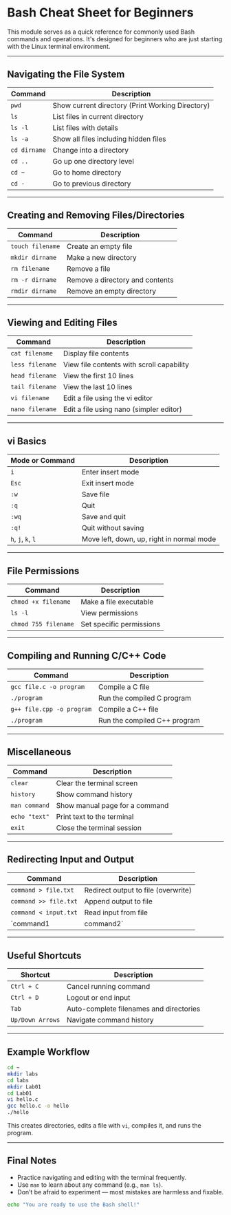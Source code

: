 # Bash Cheat Sheet for Beginners

This module serves as a quick reference for commonly used Bash commands and operations. It's designed for beginners who are just starting with the Linux terminal environment.

---

## Navigating the File System

| Command               | Description                              |
|-----------------------|------------------------------------------|
| `pwd`                | Show current directory (Print Working Directory) |
| `ls`                 | List files in current directory           |
| `ls -l`              | List files with details                   |
| `ls -a`              | Show all files including hidden files     |
| `cd dirname`         | Change into a directory                   |
| `cd ..`              | Go up one directory level                 |
| `cd ~`               | Go to home directory                      |
| `cd -`               | Go to previous directory                  |

---

## Creating and Removing Files/Directories

| Command                   | Description                       |
|---------------------------|-----------------------------------|
| `touch filename`         | Create an empty file              |
| `mkdir dirname`          | Make a new directory              |
| `rm filename`            | Remove a file                     |
| `rm -r dirname`          | Remove a directory and contents   |
| `rmdir dirname`          | Remove an empty directory         |

---

## Viewing and Editing Files

| Command                  | Description                                  |
|--------------------------|----------------------------------------------|
| `cat filename`          | Display file contents                        |
| `less filename`         | View file contents with scroll capability    |
| `head filename`         | View the first 10 lines                      |
| `tail filename`         | View the last 10 lines                       |
| `vi filename`           | Edit a file using the vi editor              |
| `nano filename`         | Edit a file using nano (simpler editor)      |

---

## vi Basics

| Mode or Command         | Description                                 |
|--------------------------|---------------------------------------------|
| `i`                    | Enter insert mode                           |
| `Esc`                  | Exit insert mode                            |
| `:w`                   | Save file                                   |
| `:q`                   | Quit                                        |
| `:wq`                  | Save and quit                               |
| `:q!`                  | Quit without saving                         |
| `h`, `j`, `k`, `l`     | Move left, down, up, right in normal mode    |

---

## File Permissions

| Command                   | Description                        |
|---------------------------|------------------------------------|
| `chmod +x filename`      | Make a file executable              |
| `ls -l`                  | View permissions                    |
| `chmod 755 filename`     | Set specific permissions            |

---

## Compiling and Running C/C++ Code

| Command                         | Description                      |
|----------------------------------|----------------------------------|
| `gcc file.c -o program`         | Compile a C file                 |
| `./program`                     | Run the compiled C program       |
| `g++ file.cpp -o program`       | Compile a C++ file               |
| `./program`                     | Run the compiled C++ program     |

---

## Miscellaneous

| Command                   | Description                          |
|---------------------------|--------------------------------------|
| `clear`                 | Clear the terminal screen             |
| `history`               | Show command history                  |
| `man command`           | Show manual page for a command        |
| `echo "text"`           | Print text to the terminal            |
| `exit`                  | Close the terminal session            |

---

## Redirecting Input and Output

| Command                         | Description                          |
|----------------------------------|--------------------------------------|
| `command > file.txt`            | Redirect output to file (overwrite)  |
| `command >> file.txt`           | Append output to file                |
| `command < input.txt`           | Read input from file                 |
| `command1 | command2`           | Pipe output of one command to another |

---

## Useful Shortcuts

| Shortcut           | Description                                 |
|--------------------|---------------------------------------------|
| `Ctrl + C`        | Cancel running command                      |
| `Ctrl + D`        | Logout or end input                         |
| `Tab`             | Auto-complete filenames and directories     |
| `Up/Down Arrows`  | Navigate command history                    |

---

## Example Workflow

```bash
cd ~
mkdir labs
cd labs
mkdir Lab01
cd Lab01
vi hello.c
gcc hello.c -o hello
./hello
```

This creates directories, edits a file with `vi`, compiles it, and runs the program.

---

## Final Notes

- Practice navigating and editing with the terminal frequently.
- Use `man` to learn about any command (e.g., `man ls`).
- Don’t be afraid to experiment — most mistakes are harmless and fixable.

```bash
echo "You are ready to use the Bash shell!"
```
